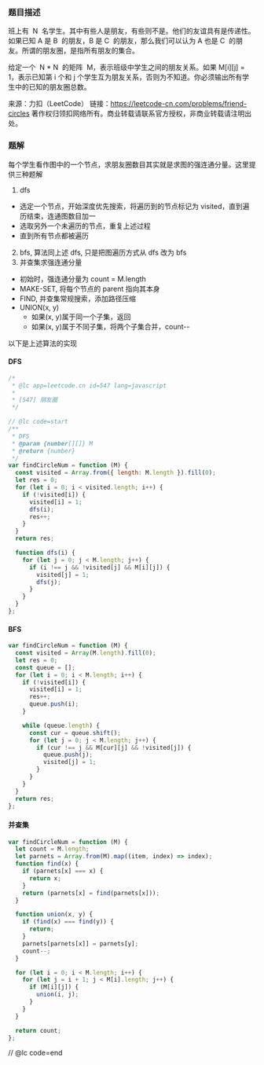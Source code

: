 ### 题目描述

班上有  N  名学生。其中有些人是朋友，有些则不是。他们的友谊具有是传递性。如果已知 A 是 B  的朋友，B 是 C  的朋友，那么我们可以认为 A 也是 C  的朋友。所谓的朋友圈，是指所有朋友的集合。

给定一个  N \* N  的矩阵  M，表示班级中学生之间的朋友关系。如果 M[i][j] = 1，表示已知第 i 个和 j 个学生互为朋友关系，否则为不知道。你必须输出所有学生中的已知的朋友圈总数。

来源：力扣（LeetCode）
链接：https://leetcode-cn.com/problems/friend-circles
著作权归领扣网络所有。商业转载请联系官方授权，非商业转载请注明出处。

### 题解

每个学生看作图中的一个节点，求朋友圈数目其实就是求图的强连通分量。这里提供三种题解

1. dfs

- 选定一个节点，开始深度优先搜索，将遍历到的节点标记为 visited，直到遍历结束，连通图数目加一
- 选取另外一个未遍历的节点，重复上述过程
- 直到所有节点都被遍历

2. bfs, 算法同上述 dfs, 只是把图遍历方式从 dfs 改为 bfs
3. 并查集求强连通分量

- 初始时，强连通分量为 count = M.length
- MAKE-SET, 将每个节点的 parent 指向其本身
- FIND, 并查集常规搜索，添加路径压缩
- UNION(x, y)
  - 如果(x, y)属于同一个子集，返回
  - 如果(x, y)属于不同子集，将两个子集合并，count--

以下是上述算法的实现

#### DFS

```js
/*
 * @lc app=leetcode.cn id=547 lang=javascript
 *
 * [547] 朋友圈
 */

// @lc code=start
/**
 * DFS
 * @param {number[][]} M
 * @return {number}
 */
var findCircleNum = function (M) {
  const visited = Array.from({ length: M.length }).fill(0);
  let res = 0;
  for (let i = 0; i < visited.length; i++) {
    if (!visited[i]) {
      visited[i] = 1;
      dfs(i);
      res++;
    }
  }
  return res;

  function dfs(i) {
    for (let j = 0; j < M.length; j++) {
      if (i !== j && !visited[j] && M[i][j]) {
        visited[j] = 1;
        dfs(j);
      }
    }
  }
};
```

#### BFS

```js
var findCircleNum = function (M) {
  const visited = Array(M.length).fill(0);
  let res = 0;
  const queue = [];
  for (let i = 0; i < M.length; i++) {
    if (!visited[i]) {
      visited[i] = 1;
      res++;
      queue.push(i);
    }

    while (queue.length) {
      const cur = queue.shift();
      for (let j = 0; j < M.length; j++) {
        if (cur !== j && M[cur][j] && !visited[j]) {
          queue.push(j);
          visited[j] = 1;
        }
      }
    }
  }
  return res;
};
```

#### 并查集

```js
var findCircleNum = function (M) {
  let count = M.length;
  let parnets = Array.from(M).map((item, index) => index);
  function find(x) {
    if (parnets[x] === x) {
      return x;
    }
    return (parnets[x] = find(parnets[x]));
  }

  function union(x, y) {
    if (find(x) === find(y)) {
      return;
    }
    parnets[parnets[x]] = parnets[y];
    count--;
  }

  for (let i = 0; i < M.length; i++) {
    for (let j = i + 1; j < M[i].length; j++) {
      if (M[i][j]) {
        union(i, j);
      }
    }
  }

  return count;
};
```

// @lc code=end
